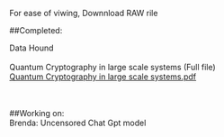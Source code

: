 For ease of viwing, Downnload RAW rile

##Completed:
<br>

Data Hound<br><br>
Quantum Cryptography in large scale systems (Full file)
<br>[Quantum Cryptography in large scale systems.pdf](https://github.com/user-attachments/files/16926741/Quantum.Cryptography.in.large.scale.systems.pdf)

<br><br>
##Working on: 
<br>Brenda: 
Uncensored Chat Gpt model
